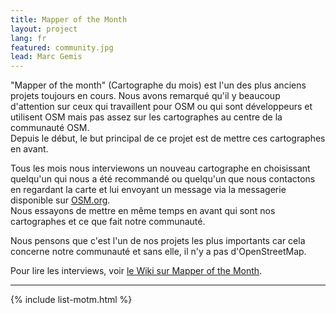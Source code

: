 ```yaml
---
title: Mapper of the Month
layout: project
lang: fr
featured: community.jpg
lead: Marc Gemis
---
```


"Mapper of the month" (Cartographe du mois) est l'un des plus anciens projets toujours en cours. Nous avons remarqué qu'il y beaucoup d'attention sur ceux qui travaillent pour OSM ou qui sont développeurs et utilisent OSM mais pas assez sur les cartographes au centre de la communauté OSM.  
Depuis le début, le but principal de ce projet est de mettre ces cartographes en avant.

Tous les mois nous interviewons un nouveau cartographe en choisissant quelqu'un qui nous a été recommandé ou quelqu'un que nous contactons en regardant la carte et lui envoyant un message via la messagerie disponible sur [OSM.org](https://osm.org/).  
Nous essayons de mettre en même temps en avant qui sont nos cartographes et ce que fait notre communauté.

Nous pensons que c'est l'un de nos projets les plus importants car cela concerne notre communauté et sans elle, il n'y a pas d'OpenStreetMap.

Pour lire les interviews, voir [le Wiki sur Mapper of the Month](https://wiki.openstreetmap.org/wiki/WikiProject_Belgium/Belgian_Mapper_of_the_Month).

---

{% include list-motm.html %}
